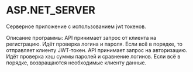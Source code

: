 # ASP.NET_SERVER
 
Серверное приложение с использованием jwt токенов.

Описание программы:
API принимает запрос от клиента на регистрацию. Идёт проверка логина и пароля. Если всё в порядке, то отправляет клиенту JWT-токен.
API принимает запрос на авторизацию. Идёт проверка хэш суммы паролей и сравнение логинов. Если всё в порядке, возвращаются необходимые клиенту данные.
